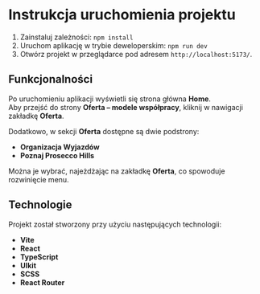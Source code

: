 # Instrukcja uruchomienia projektu

1. Zainstaluj zależności: `npm install`
2. Uruchom aplikację w trybie deweloperskim: `npm run dev`
3. Otwórz projekt w przeglądarce pod adresem `http://localhost:5173/`.

## Funkcjonalności

Po uruchomieniu aplikacji wyświetli się strona główna **Home**.  
Aby przejść do strony **Oferta – modele współpracy**, kliknij w nawigacji zakładkę **Oferta**.

Dodatkowo, w sekcji **Oferta** dostępne są dwie podstrony:

- **Organizacja Wyjazdów**
- **Poznaj Prosecco Hills**

Można je wybrać, najeżdżając na zakładkę **Oferta**, co spowoduje rozwinięcie menu.

## Technologie

Projekt został stworzony przy użyciu następujących technologii:

- **Vite**
- **React**
- **TypeScript**
- **UIkit**
- **SCSS**
- **React Router**
